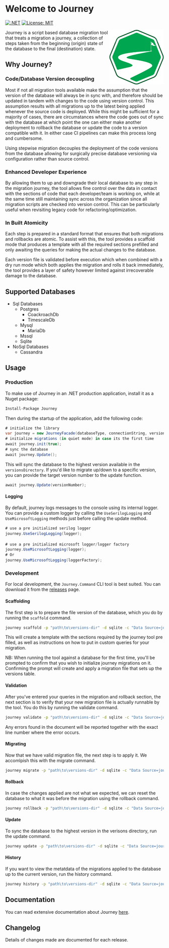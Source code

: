 # Welcome to Journey 
[![.NET](https://github.com/ekmungai/journey/actions/workflows/dotnet.yml/badge.svg)](https://github.com/ekmungai/journey/actions/workflows/dotnet.yml)
[![License: MIT](https://img.shields.io/badge/License-MIT-blue.svg)](https://opensource.org/licenses/MIT)

<img align="right" width="173px" height="173px" src="./logo.png">
Journey is a script based database migration tool that treats a migration a journey, a collection of steps taken from the beginning (origin) state of the database to the final (destination) state.

## Why Journey?

### Code/Database Version decoupling
Most if not all migration tools available make the assumption that the version of the database will always be in sync with, and therefore should be updated in tandem with changes to the code using version control. This assumption results with all migrations up to the latest being applied whenever the source code is deployed. While this might be sufficient for a majority of cases, there are circumstances where the code goes out of sync with the database at which point the one can either make another deployment to rollback the database or update the code to a version compatible with it. In either case CI pipelines can make this process long and cumbersome. 

Using stepwise migration decouples the deployment of the code versions from the database allowing for surgically precise database versioning via configuration rather than source control.    

### Enhanced Developer Experience
By allowing them to up and downgrade their local database to any step in the migration journey, the tool allows fine control over the data in contact with the sections of code that each developer/team is working on, while at the same time still maintaining sync across the organization since all migration scripts are checked into version control. This can be particularly useful when revisiting legacy code for refactoring/optimization. 

### In Built Atomicity
Each step is prepared in a standard format that ensures that both migrations and rollbacks are atomic. To assist with this, the tool provides a scaffold mode that produces a template with all the required sections prefilled and only awaiting the queries for making the actual changes to the database. 

Each version file is validated before execution which when combined with a dry run mode which both applies the migration and rolls it back immediately, the tool provides a layer of safety however limited against irrecoverable damage to the database. 

## Supported Databases
 - Sql Databases
    - Postgres
        - CoackroachDb
        - TimescaleDb
    - Mysql
        - MariaDb
    - Mssql
    - Sqlite
 - NoSql Databases
    - Cassandra

## Usage

### Production
To make use of Journey in an .NET production application, install it as a Nuget package:
```bash
Install-Package Journey
```
Then during the startup of the application, add the following code:
```c#
# initialize the library
var journey = new JourneyFacade(databaseType, connectionString, versionsDirectory); 
# initialize migrations (in quiet mode) in case its the first time
await journey.init(true);
# sync the database
await journey.Update();
```
This will sync the database to the highest version available in the `versionsDirectory`. If you'd like to migrate up/down to a specific version, you can provide the target version number to the update function. 

```c#
await journey.Update(versionNumber);
```
#### Logging
By default, journey logs messages to the console using its internal logger. You can provide a custom logger by calling the `UseSerilogLogging` and `UseMicrosoftLogging` methods just before calling the update method.
```c#
# use a pre initialized serilog logger
journey.UseSerilogLogging(logger);

# use a pre initialized microsoft logger/logger factory
journey.UseMicrosoftLogging(logger);
# Or
journey.UseMicrosoftLogging(loggerFactory);
```

### Development
For local development, the `Journey.Command` CLI tool is best suited. You can download it from the [releases](https://github.com/ekmungai/journey/releases) page.

#### Scaffolding
The first step is to prepare the file version of the database, which you do by running the `scaffold` command.

```bash
journey scaffold -p "path\to\versions-dir" -d sqlite -c "Data Source=journal.db"
```
This will create a template with the sections required by the journey tool pre filled, as well as instructions on how to put in custom queries for your migration.

NB: When running the tool against a database for the first time, you'll be prompted to confirm that you wish to initialize journey migrations on it. Confirming the prompt will create and apply a migration file that sets up the versions table.

#### Validation
After you've entered your queries in the migration and rollback section, the next section is to verify that your new migration file is actually runnable by the tool. You do this by running the validate command.
```bash
journey validate -p "path\to\versions-dir" -d sqlite -c "Data Source=journal.db"
```
Any errors found in the document will be reported together with the exact line number where the error occurs.

#### Migrating 
Now that we have valid migration file, the next step is to apply it. We accomlpish this with the migrate command.
```bash
journey migrate -p "path\to\versions-dir" -d sqlite -c "Data Source=journal.db"
```

#### Rollback 
In case the changes applied are not what we expected, we can reset the database to what it was before the migration using the rollback command. 
```bash
journey rollback -p "path\to\versions-dir" -d sqlite -c "Data Source=journal.db"
```

#### Update 
To sync the database to the highest version in the verisons directory, run the update command.
```bash
journey update -p "path\to\versions-dir" -d sqlite -c "Data Source=journal.db"
```

#### History 
If you want to view the metatdata of the migrations applied to the database up to the current version, run the history command.
```bash
journey history -p "path\to\versions-dir" -d sqlite -c "Data Source=journal.db"
```

## Documentation
You can read extensive documentation about Journey [here](https://ekmungai.github.io/journey-docs/).

## Changelog
Details of changes made are documented for each release.